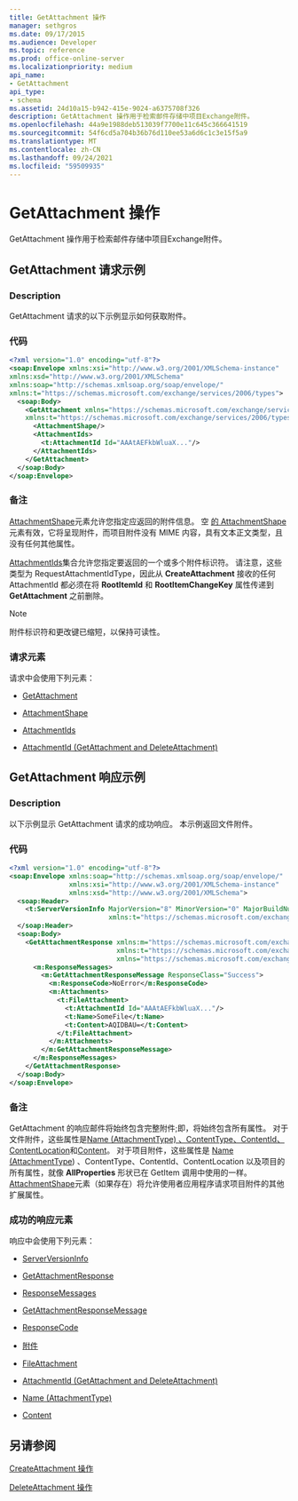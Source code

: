 ```yaml
---
title: GetAttachment 操作
manager: sethgros
ms.date: 09/17/2015
ms.audience: Developer
ms.topic: reference
ms.prod: office-online-server
ms.localizationpriority: medium
api_name:
- GetAttachment
api_type:
- schema
ms.assetid: 24d10a15-b942-415e-9024-a6375708f326
description: GetAttachment 操作用于检索邮件存储中项目Exchange附件。
ms.openlocfilehash: 44a9e1988deb513039f7700e11c645c366641519
ms.sourcegitcommit: 54f6cd5a704b36b76d110ee53a6d6c1c3e15f5a9
ms.translationtype: MT
ms.contentlocale: zh-CN
ms.lasthandoff: 09/24/2021
ms.locfileid: "59509935"
---
```

# <a name="getattachment-operation"></a>GetAttachment 操作

GetAttachment 操作用于检索邮件存储中项目Exchange附件。
  
## <a name="getattachment-request-example"></a>GetAttachment 请求示例

### <a name="description"></a>Description

GetAttachment 请求的以下示例显示如何获取附件。
  
### <a name="code"></a>代码

```XML
<?xml version="1.0" encoding="utf-8"?>
<soap:Envelope xmlns:xsi="http://www.w3.org/2001/XMLSchema-instance"
xmlns:xsd="http://www.w3.org/2001/XMLSchema"
xmlns:soap="http://schemas.xmlsoap.org/soap/envelope/"
xmlns:t="https://schemas.microsoft.com/exchange/services/2006/types">
  <soap:Body>
    <GetAttachment xmlns="https://schemas.microsoft.com/exchange/services/2006/messages"
    xmlns:t="https://schemas.microsoft.com/exchange/services/2006/types">
      <AttachmentShape/>
      <AttachmentIds>
        <t:AttachmentId Id="AAAtAEFkbWluaX..."/>
      </AttachmentIds>
    </GetAttachment>
  </soap:Body>
</soap:Envelope>
```

### <a name="comments"></a>备注

[AttachmentShape](attachmentshape.md)元素允许您指定应返回的附件信息。 空 [的 AttachmentShape](attachmentshape.md) 元素有效，它将呈现附件，而项目附件没有 MIME 内容，具有文本正文类型，且没有任何其他属性。 
  
[AttachmentIds](attachmentids.md)集合允许您指定要返回的一个或多个附件标识符。 请注意，这些类型为 RequestAttachmentIdType，因此从 **CreateAttachment** 接收的任何 AttachmentId 都必须在将 **RootItemId** 和 **RootItemChangeKey** 属性传递到 **GetAttachment** 之前删除。
  
> [!NOTE]
> 附件标识符和更改键已缩短，以保持可读性。 
  
### <a name="request-elements"></a>请求元素

请求中会使用下列元素：
  
- [GetAttachment](getattachment.md)
    
- [AttachmentShape](attachmentshape.md)
    
- [AttachmentIds](attachmentids.md)
    
- [AttachmentId (GetAttachment and DeleteAttachment)](attachmentid-getattachment-and-deleteattachment.md)
    
## <a name="getattachment-response-example"></a>GetAttachment 响应示例

### <a name="description"></a>Description

以下示例显示 GetAttachment 请求的成功响应。 本示例返回文件附件。
  
### <a name="code"></a>代码

```XML
<?xml version="1.0" encoding="utf-8"?>
<soap:Envelope xmlns:soap="http://schemas.xmlsoap.org/soap/envelope/" 
               xmlns:xsi="http://www.w3.org/2001/XMLSchema-instance" 
               xmlns:xsd="http://www.w3.org/2001/XMLSchema">
  <soap:Header>
    <t:ServerVersionInfo MajorVersion="8" MinorVersion="0" MajorBuildNumber="662" MinorBuildNumber="0" 
                         xmlns:t="https://schemas.microsoft.com/exchange/services/2006/types"/>
  </soap:Header>
  <soap:Body>
    <GetAttachmentResponse xmlns:m="https://schemas.microsoft.com/exchange/services/2006/messages" 
                           xmlns:t="https://schemas.microsoft.com/exchange/services/2006/types" 
                           xmlns="https://schemas.microsoft.com/exchange/services/2006/messages">
      <m:ResponseMessages>
        <m:GetAttachmentResponseMessage ResponseClass="Success">
          <m:ResponseCode>NoError</m:ResponseCode>
          <m:Attachments>
            <t:FileAttachment>
              <t:AttachmentId Id="AAAtAEFkbWluaX..."/>
              <t:Name>SomeFile</t:Name>
              <t:Content>AQIDBAU=</t:Content>
            </t:FileAttachment>
          </m:Attachments>
        </m:GetAttachmentResponseMessage>
      </m:ResponseMessages>
    </GetAttachmentResponse>
  </soap:Body>
</soap:Envelope>
```

### <a name="comments"></a>备注

GetAttachment 的响应邮件将始终包含完整附件;即，将始终包含所有属性。 对于文件附件，这些属性是[Name (AttachmentType) 、ContentType、ContentId、ContentLocation](name-attachmenttype.md)和[Content](content.md)。 [](contenttype.md) [](contentid.md) [](contentlocation.md) 对于项目附件，这些属性是 [Name (AttachmentType](name-attachmenttype.md)) 、ContentType、ContentId、ContentLocation [](contentlocation.md)以及项目的所有属性，就像 [](contenttype.md)**AllProperties** 形状已在 GetItem 调用中使用的一样。 [](contentid.md) [AttachmentShape](attachmentshape.md)元素（如果存在）将允许使用者应用程序请求项目附件的其他扩展属性。 
  
### <a name="successful-response-elements"></a>成功的响应元素

响应中会使用下列元素：
  
- [ServerVersionInfo](serverversioninfo.md)
    
- [GetAttachmentResponse](getattachmentresponse.md)
    
- [ResponseMessages](responsemessages.md)
    
- [GetAttachmentResponseMessage](getattachmentresponsemessage.md)
    
- [ResponseCode](responsecode.md)
    
- [附件](attachments-ex15websvcsotherref.md)
    
- [FileAttachment](fileattachment.md)
    
- [AttachmentId (GetAttachment and DeleteAttachment)](attachmentid-getattachment-and-deleteattachment.md)
    
- [Name (AttachmentType)](name-attachmenttype.md)
    
- [Content](content.md)
    
## <a name="see-also"></a>另请参阅



[CreateAttachment 操作](createattachment-operation.md)
  
[DeleteAttachment 操作](deleteattachment-operation.md)

